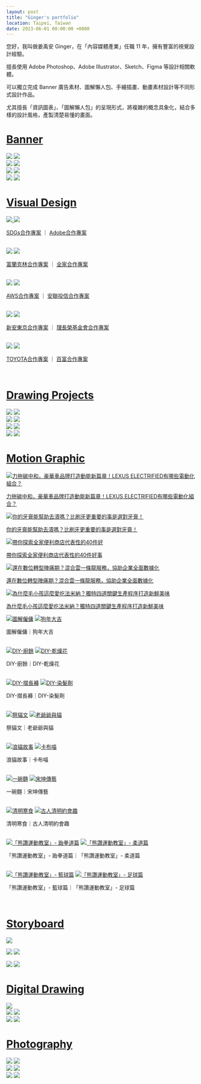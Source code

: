 ```yaml
---
layout: post
title: "Ginger's portfolio"
location: Taipei, Taiwan
date: 2023-06-01 00:00:00 +0800
---
```


<!-- markdownlint-configure-file {"no-inline-html": false} -->
<div class="info">
    <p>
        您好，我叫做姜禹安 Ginger，在「內容媒體產業」任職 11 年，擁有豐富的視覺設計經驗。
    </p>
    <p>
        擅長使用 Adobe Photoshop、Adobe Illustrator、Sketch、Figma 等設計相關軟體。
    </p>
    <p>
        可以獨立完成 Banner 廣告素材、圖解懶人包、手繪插畫、動畫素材設計等不同形式設計作品。
    </p>
    <p>
        尤其擅長「資訊圖表」、「圖解懶人包」的呈現形式，將複雜的概念具象化，結合多樣的設計風格，產製清楚易懂的畫面。
    </p>
</div>

<div class="banner">
    <h1 class="post-paragraph" id="banner"><a href="#banner">Banner</a></h1>
    <div class="post-image post-image--split">
        <a href="/img/banner/awoo.png"><img src="/img/optimized/awoo.png"></a>
        <a href="/img/banner/dawho_night.png"><img src="/img/optimized/dawho_night.png"></a>
    </div>
    <div class="post-image post-image--split">
        <a href="/img/banner/sdgs_heat.png"><img src="/img/optimized/sdgs_heat.png"></a>
        <a href="/img/banner/chipolin.png"><img src="/img/optimized/chipolin.png"></a>
    </div>
    <div class="post-image post-image--split">
        <a href="/img/banner/rakuya.png"><img src="/img/optimized/rakuya.png"></a>
        <a href="/img/banner/aws_download.png"><img src="/img/optimized/aws_download.png"></a>
    </div>
    <div class="post-image post-image--split">
        <a href="/img/banner/iii_cross.png"><img src="/img/optimized/iii_cross.png"></a>
        <a href="/img/banner/sdgs_banner.png"><img src="/img/optimized/sdgs_banner.png"></a>
    </div>
</div>

<div class="visual_design">
    <h1 class="post-paragraph" id="visual_design"><a href="#visual_design">Visual Design</a></h1>
    <div class="post-image post-image--split">
        <a href="https://www.thenewslens.com/feature/sdgs/156814" ref="nofollow" target="_blank">
            <img src="/img/optimized/sdgs.png">
        </a>
        <a href="https://www.thenewslens.com/feature/adobe-photoshop/170788" ref="nofollow" target="_blank">
            <img src="/img/optimized/photoshop.png">
        </a>
        <p class="post-image-caption">
            <a href="https://www.thenewslens.com/feature/sdgs/156814" ref="nofollow" target="_blank">SDGs合作專案</a>
            ｜
            <a href="https://www.thenewslens.com/feature/adobe-photoshop/170788" ref="nofollow" target="_blank">Adobe合作專案</a>
        </p><br>
    </div>
    <div class="post-image post-image--split">
        <a href="https://www.thenewslens.com/article/147690" ref="nofollow" target="_blank"><img src="/img/optimized/franklin-esg.png"></a>
        <a href="https://www.thenewslens.com/article/140182" ref="nofollow" target="_blank"><img src="/img/optimized/fami-eco-friendly.jpg"></a>
        <p class="post-image-caption">
            <a href="https://www.thenewslens.com/article/147690" ref="nofollow" target="_blank">富蘭克林合作專案</a>
            ｜
            <a href="https://www.thenewslens.com/article/140182" ref="nofollow" target="_blank">全家合作專案</a>
        </p><br>
    </div>
    <div class="post-image  post-image--split">
        <a href="https://www.thenewslens.com/feature/aws-2020-tldg/144005" ref="nofollow" target="_blank"><img src="/img/optimized/aws-digital-transformation.png"></a>
        <a href="https://www.cool3c.com/article/175331" ref="nofollow" target="_blank"><img src="/img/optimized/invest_ai.png"></a>
        <p class="post-image-caption">
            <a href="https://www.thenewslens.com/feature/aws-2020-tldg/144005" ref="nofollow" target="_blank">AWS合作專案</a>
            ｜
            <a href="https://www.cool3c.com/article/175331" ref="nofollow" target="_blank">安聯投信合作專案</a>
        </p><br>
    </div>
    <div class="post-image post-image--split">
        <a href="https://www.thenewslens.com/article/136379" ref="nofollow" target="_blank"><img src="/img/optimized/tmnewa-insurance-for-dummies.png"></a>
        <a href="https://www.thenewslens.com/article/150808" ref="nofollow" target="_blank"><img src="/img/optimized/lcyef.png"></a>
        <p class="post-image-caption">
            <a href="https://www.thenewslens.com/article/136379" ref="nofollow" target="_blank">新安東京合作專案</a>
            ｜
            <a href="https://www.thenewslens.com/article/150808" ref="nofollow" target="_blank">理長榮基金會合作專案</a>
        </p><br>
    </div>
    <div class="post-image post-image--split">
        <a href="https://www.thenewslens.com/article/154497" ref="nofollow" target="_blank"><img src="/img/optimized/toyota.png"></a>
        <a href="https://www.thenewslens.com/article/152389" ref="nofollow" target="_blank"><img src="/img/optimized/balvenie.png"></a>
        <p class="post-image-caption">
            <a href="https://www.thenewslens.com/article/154497" ref="nofollow" target="_blank">TOYOTA合作專案</a>
            ｜
            <a href="https://www.thenewslens.com/article/152389" ref="nofollow" target="_blank">百富合作專案</a>
        </p><br>
    </div>
</div>

<div class="drawing_projects">
    <h1 class="post-paragraph" id="drawing_projects"><a href="#drawing_projects">Drawing Projects</a></h1>
    <div class="post-image post-image--split">
        <a href="/img/drawing-projects/intel_11th.png"><img src="/img/optimized/intel_11th.png"></a>
        <a href="/img/drawing-projects/aorus.png"><img src="/img/optimized/aorus.png"></a>
    </div>
    <div class="post-image post-image--split">
        <a href="/img/drawing-projects/intel_12th.png"><img src="/img/optimized/intel_12th.png"></a>
        <a href="/img/drawing-projects/tccf.png"><img src="/img/optimized/tccf.png"></a>
    </div>
    <div class="post-image post-image--split">
        <a href="/img/drawing-projects/afa.png"><img src="/img/optimized/afa.png"></a>
        <a href="/img/drawing-projects/firstbank.png"><img src="/img/optimized/firstbank.png"></a>
    </div>
    <div class="post-image post-image--split">
        <a href="/img/drawing-projects/switcheasy.png"><img src="/img/optimized/switcheasy.png"></a>
        <a href="/img/drawing-projects/ath.png"><img src="/img/optimized/ath.png"></a>
    </div>
</div>

<div class="motion_graphic">
    <h1 class="post-paragraph" id="motion_graphic"><a href="#motion_graphic">Motion Graphic</a></h1>
    <div class="post-image">
        <a href="https://www.inside.com.tw/article/25431-lexus-electrified-animation" ref="nofollow" target="_blank">
            <img src="/img/optimized/preview/lexus.png" alt="力拚碳中和，豪華車品牌打造動能新篇章！LEXUS ELECTRIFIED有哪些電動化組合？">
        </a>
        <p class="post-image-caption">
            <a href="https://www.inside.com.tw/article/25431-lexus-electrified-animation" ref="nofollow" target="_blank">
                力拚碳中和，豪華車品牌打造動能新篇章！LEXUS ELECTRIFIED有哪些電動化組合？
            </a>
        </p>
    </div>
    <div class="post-image">
        <a href="https://www.thenewslens.com/article/150867" ref="nofollow" target="_blank">
            <img src="/img/optimized/preview/darlie.jpeg" alt="你的牙膏能幫助去漬嗎？比刷牙更重要的事是選對牙膏！">
        </a>
        <p class="post-image-caption">
            <a href="https://www.thenewslens.com/article/150867" ref="nofollow" target="_blank">
                你的牙膏能幫助去漬嗎？比刷牙更重要的事是選對牙膏！
            </a>
        </p>
    </div>
    <div class="post-image">
        <a href="https://www.thenewslens.com/feature/familymart/165086" ref="nofollow" target="_blank">
            <img src="/img/optimized/preview/familymart_40.png" alt="帶你探索全家便利商店代表性的40件好">
        </a>
        <p class="post-image-caption">
            <a href="https://www.thenewslens.com/feature/familymart/165086" ref="nofollow" target="_blank">
                帶你探索全家便利商店代表性的40件好事
            </a>
        </p>
    </div>
    <div class="post-image">
        <a href="https://www.thenewslens.com/feature/ckmates/140625" ref="nofollow" target="_blank">
            <img src="/img/optimized/preview/ckmates.png" alt="還在數位轉型陣痛期？混合雲一條龍服務，協助企業全面數據化">
        </a>
        <p class="post-image-caption">
            <a href="https://www.thenewslens.com/feature/ckmates/140625" ref="nofollow" target="_blank">
                還在數位轉型陣痛期？混合雲一條龍服務，協助企業全面數據化
            </a>
        </p>
    </div>
    <div class="post-image">
        <a href="https://www.cool3c.com/article/175791" ref="nofollow" target="_blank">
            <img src="/img/optimized/preview/farmina.jpeg" alt="為什麼毛小孩這麼愛吃法米納？獨特四道關鍵生產程序打造新鮮美味">
        </a>
        <p class="post-image-caption">
            <a href="https://www.cool3c.com/article/175791" ref="nofollow" target="_blank">
                為什麼毛小孩這麼愛吃法米納？獨特四道關鍵生產程序打造新鮮美味
            </a>
        </p>
    </div>
    <div class="post-image post-image--split">
        <a href="https://www.youtube-nocookie.com/embed/o_KXmHbMOn0"><img src="/img/optimized/preview/explain-hire-and-contract.jpg" alt="圖解僱傭"></a>
        <a href="https://www.youtube-nocookie.com/embed/5dw324T6nt4"><img src="/img/optimized/preview/year-of-the-dog.png" alt="狗年大吉"></a>
        <p class="post-image-caption">圖解僱傭｜狗年大吉</p><br>
    </div>
    <div class="post-image post-image--split">
        <a href="https://www.youtube-nocookie.com/embed/KyYaEPWGatA"><img src="/img/optimized/preview/DIY-food-waste.jpg" alt="DIY-廚餘"></a>
        <a href="https://www.youtube-nocookie.com/embed/Xu4t-XGjjVE"><img src="/img/optimized/preview/DIY-dry-flower.jpg" alt="DIY-乾燥花"></a>
        <p class="post-image-caption">DIY-廚餘｜DIY-乾燥花</p><br>
    </div>
    <div class="post-image post-image--split">
        <a href="https://www.youtube-nocookie.com/embed/ch9r7mKjUew"><img src="/img/optimized/preview/DIY-folding-pants.jpg" alt="DIY-摺長褲"></a>
        <a href="https://www.youtube-nocookie.com/embed/sY82ctPFWl8"><img src="/img/optimized/preview/DIY-hair-coloring.jpg" alt="DIY-染髮劑"></a>
        <p class="post-image-caption">DIY-摺長褲｜DIY-染髮劑</p><br>
    </div>
    <div class="post-image post-image--split">
        <a href="https://www.youtube-nocookie.com/embed/DYmhrMQXCKE"><img src="/img/optimized/preview/pay-respect-to-cat.jpg" alt="祭貓文"></a>
        <a href="https://www.youtube-nocookie.com/embed/Mck3oYVFgUc"><img src="/img/optimized/preview/grandpa-and-cat.jpg" alt="老爺爺與貓"></a>
        <p class="post-image-caption">祭貓文｜老爺爺與貓</p><br>
    </div>
    <div class="post-image post-image--split">
        <a href="https://www.youtube-nocookie.com/embed/omK65qfn-Ec"><img src="/img/optimized/preview/street-cat.png" alt="浪貓故事"></a>
        <a href="https://www.youtube-nocookie.com/embed/o-KW1djGlRU"><img src="/img/optimized/preview/kapu-cat.jpg" alt="卡布喵"></a>
        <p class="post-image-caption">浪貓故事｜卡布喵</p><br>
    </div>
    <div class="post-image post-image--split">
        <a href="https://www.youtube-nocookie.com/embed/_J38ky5RST8"><img src="/img/optimized/preview/noodle.jpg" alt="一碗麵"></a>
        <a href="https://www.youtube-nocookie.com/embed/K1BBlES_9XM"><img src="/img/optimized/preview/song-kun.png" alt="宋坤傳藝"></a>
        <p class="post-image-caption">一碗麵｜宋坤傳藝</p><br>
    </div>
    <div class="post-image post-image--split">
        <a href="https://www.youtube-nocookie.com/embed/OrK_JQgfqsI"><img src="/img/optimized/preview/ching-ming-cold-food.png" alt="清明寒食"></a>
        <a href="https://www.youtube-nocookie.com/embed/D0CrQtZqG28"><img src="/img/optimized/preview/ching-ming-dating.png" alt="古人清明約會趣"></a>
        <p class="post-image-caption">清明寒食｜古人清明約會趣</p><br>
    </div>
    <div class="post-image post-image--split">
        <a href="https://www.youtube-nocookie.com/embed/RGdMKenm-98"><img src="/img/optimized/preview/bravo-taekwondo.png" alt="「熊讚運動教室」- 跆拳道篇"></a>
        <a href="https://www.youtube-nocookie.com/embed/QyPYWVeOGb8"><img src="/img/optimized/preview/bravo-judo.png" alt="「熊讚運動教室」- 柔道篇"></a>
        <p class="post-image-caption">「熊讚運動教室」- 跆拳道篇｜「熊讚運動教室」- 柔道篇</p><br>
    </div>
    <div class="post-image post-image--split">
        <a href="https://www.youtube-nocookie.com/embed/Cf1HrqHawnc"><img src="/img/optimized/preview/bravo-basketball.png" alt="「熊讚運動教室」- 籃球篇"></a>
        <a href="https://www.youtube-nocookie.com/embed/aU8SHDKD-Yk"><img src="/img/optimized/preview/bravo-soccer.png" alt="「熊讚運動教室」- 足球篇"></a>
        <p class="post-image-caption">「熊讚運動教室」- 籃球篇｜「熊讚運動教室」- 足球篇</p><br>
    </div>
</div>

<div class="storyboard">
    <h1 class="post-paragraph" id="storyboard"><a href="#storyboard">Storyboard</a></h1>
    <div class="post-image">
        <a href="/img/storyboard/lexus_storyboard.png"><img src="/img/optimized/lexus_storyboard.png"></a>
        <p class="post-image-caption"></p>
    </div>
    <div class="post-image post-image--split">
        <a href="/img/storyboard/kapu-cat.jpg"><img src="/img/optimized/kapu-cat.jpg"></a>
        <a href="/img/storyboard/dad's-cat-lover.jpg"><img src="/img/optimized/dad's-cat-lover.jpg"></a>
        <p class="post-image-caption"></p>
    </div>
    <div class="post-image post-image--split">
        <a href="/img/storyboard/pay-respect-to-cat.jpg"><img src="/img/optimized/pay-respect-to-cat.jpg"></a>
        <a href="/img/storyboard/grandpa-and-cat.jpg"><img src="/img/optimized/grandpa-and-cat.jpg"></a>
        <p class="post-image-caption"></p>
    </div>
</div>

<div class="digital_drawing">
    <h1 class="post-paragraph" id="digital_drawing"><a href="#digital_drawing">Digital Drawing</a></h1>
    <div class="digital_drawing">
        <div class="post-image">
            <a href="/img/digital-drawing/all-my-family-is-ghost.jpg"><img src="/img/optimized/all-my-family-is-ghost.jpg"></a>
        </div>
    <div class="post-image post-image--split">
        <a href="/img/digital-drawing/wo.jpg"><img src="/img/optimized/wo.jpg"></a>
        <a href="/img/digital-drawing/3-birds.jpg"><img src="/img/optimized/3-birds.jpg"></a>
    </div>
    <div class="post-image post-image--split">
        <a href="/img/digital-drawing/woman.jpg"><img src="/img/optimized/woman.jpg"></a>
        <a href="/img/digital-drawing/leon.jpg"><img src="/img/optimized/leon.jpg"></a>
    </div>
</div>

<div class="photography">
    <h1 class="post-paragraph" id="photography"><a href="#photography">Photography</a></h1>
    <div class="post-image post-image--split">
        <a href="/img/photography/IMGP1835.JPG"><img src="/img/optimized/IMGP1835.JPG"></a>
        <a href="/img/photography/IMGP7362.JPG"><img src="/img/optimized/IMGP7362.JPG"></a>
    </div>
    <div class="post-image post-image--split">
        <a href="/img/photography/IMGP5403.JPG"><img src="/img/optimized/IMGP5403.JPG"></a>
        <a href="/img/photography/IMGP6676.JPG"><img src="/img/optimized/IMGP6676.JPG"></a>
    </div>
    <div class="post-image post-image--split">
        <a href="/img/photography/IMGP7078.JPG"><img src="/img/optimized/IMGP7078.JPG"></a>
        <a href="/img/photography/IMGP7083.JPG"><img src="/img/optimized/IMGP7083.JPG"></a>
    </div>
</div>
